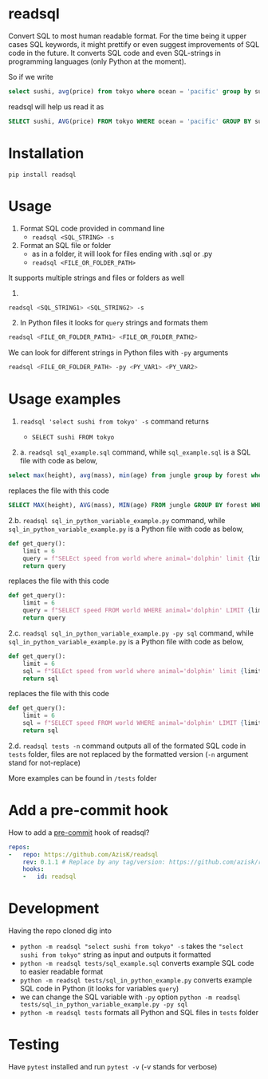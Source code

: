 # readsql

Convert SQL to most human readable format. For the time being it upper cases SQL keywords, it might prettify or even suggest improvements of SQL code in the future. It converts SQL code and even SQL-strings in programming languages (only Python at the moment).

So if we write

```sql
select sushi, avg(price) from tokyo where ocean = 'pacific' group by sushi
```

readsql will help us read it as

```sql
SELECT sushi, AVG(price) FROM tokyo WHERE ocean = 'pacific' GROUP BY sushi
```

# Installation

`pip install readsql`

# Usage

1. Format SQL code provided in command line
    - `readsql <SQL_STRING> -s`
2. Format an SQL file or folder
    - as in a folder, it will look for files ending with .sql or .py
    - `readsql <FILE_OR_FOLDER_PATH>`

It supports multiple strings and files or folders as well

1.
```bash
readsql <SQL_STRING1> <SQL_STRING2> -s
```

2. In Python files it looks for `query` strings and formats them
```bash
readsql <FILE_OR_FOLDER_PATH1> <FILE_OR_FOLDER_PATH2>
```

We can look for different strings in Python files with `-py` arguments
```bash
readsql <FILE_OR_FOLDER_PATH> -py <PY_VAR1> <PY_VAR2>
```

# Usage examples

1. `readsql 'select sushi from tokyo' -s` command returns
    - `SELECT sushi FROM tokyo`

2. a. `readsql sql_example.sql` command, while `sql_example.sql` is a SQL file with code as below,
```sql
select max(height), avg(mass), min(age) from jungle group by forest where animal=elephant;
```
replaces the file with this code
```sql
SELECT MAX(height), AVG(mass), MIN(age) FROM jungle GROUP BY forest WHERE animal=elephant;
```

2.b. `readsql sql_in_python_variable_example.py` command, while `sql_in_python_variable_example.py` is a Python file with code as below,
```python
def get_query():
    limit = 6
    query = f"SELEct speed from world where animal='dolphin' limit {limit}"
    return query
```
replaces the file with this code
```python
def get_query():
    limit = 6
    query = f"SELECT speed FROM world WHERE animal='dolphin' LIMIT {limit}"
    return query
```

2.c. `readsql sql_in_python_variable_example.py -py sql` command, while `sql_in_python_variable_example.py` is a Python file with code as below,
```python
def get_query():
    limit = 6
    sql = f"SELEct speed from world where animal='dolphin' limit {limit}"
    return sql
```
replaces the file with this code
```python
def get_query():
    limit = 6
    sql = f"SELECT speed FROM world WHERE animal='dolphin' LIMIT {limit}"
    return sql
```

2.d. `readsql tests -n` command outputs all of the formated SQL code in `tests` folder, files are not replaced by the formatted version (`-n` argument stand for not-replace)

More examples can be found in `/tests` folder

# Add a pre-commit hook
How to add a [pre-commit](https://pre-commit.com/) hook of readsql?
```yaml
repos:
-   repo: https://github.com/AzisK/readsql
    rev: 0.1.1 # Replace by any tag/version: https://github.com/azisk/readsql/tags
    hooks:
    -   id: readsql
```

# Development
Having the repo cloned dig into

- `python -m readsql "select sushi from tokyo" -s` takes the `"select sushi from tokyo"` string as input and outputs it formatted
- `python -m readsql tests/sql_example.sql` converts example SQL code to easier readable format
- `python -m readsql tests/sql_in_python_example.py` converts example SQL code in Python (it looks for variables `query`)
- we can change the SQL variable with `-py` option `python -m readsql tests/sql_in_python_variable_example.py -py sql`
- `python -m readsql tests` formats all Python and SQL files in `tests` folder

# Testing

Have `pytest` installed and run `pytest -v` (-v stands for verbose)
